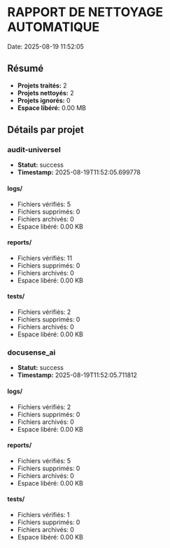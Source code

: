 # RAPPORT DE NETTOYAGE AUTOMATIQUE
Date: 2025-08-19 11:52:05

## Résumé

- **Projets traités:** 2
- **Projets nettoyés:** 2
- **Projets ignorés:** 0
- **Espace libéré:** 0.00 MB

## Détails par projet

### audit-universel

- **Statut:** success
- **Timestamp:** 2025-08-19T11:52:05.699778

#### logs/
- Fichiers vérifiés: 5
- Fichiers supprimés: 0
- Fichiers archivés: 0
- Espace libéré: 0.00 KB

#### reports/
- Fichiers vérifiés: 11
- Fichiers supprimés: 0
- Fichiers archivés: 0
- Espace libéré: 0.00 KB

#### tests/
- Fichiers vérifiés: 2
- Fichiers supprimés: 0
- Fichiers archivés: 0
- Espace libéré: 0.00 KB

### docusense_ai

- **Statut:** success
- **Timestamp:** 2025-08-19T11:52:05.711812

#### logs/
- Fichiers vérifiés: 2
- Fichiers supprimés: 0
- Fichiers archivés: 0
- Espace libéré: 0.00 KB

#### reports/
- Fichiers vérifiés: 5
- Fichiers supprimés: 0
- Fichiers archivés: 0
- Espace libéré: 0.00 KB

#### tests/
- Fichiers vérifiés: 1
- Fichiers supprimés: 0
- Fichiers archivés: 0
- Espace libéré: 0.00 KB

